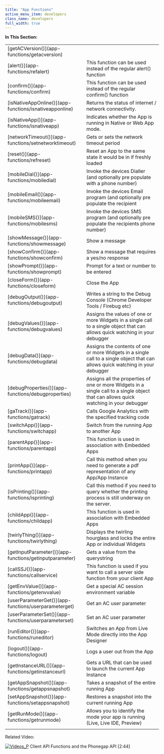 ```yaml
---
title: "App Functions"
active_menu_item: developers
class_name: developers
full_width: true
---
```



**In This Section:**

<table>
<tr>
<td width="149">
[getACVersion()](app-functions/getacversion)

</td>
<td width="12">
</td>
<td width="719">
</td>
</tr>
<tr>
<td width="149">
[alert()](app-functions/refalert)

</td>
<td width="12">
</td>
<td width="719">
This function can be used instead of the regular alert() function

</td>
</tr>
<tr>
<td width="149">
[confirm()](app-functions/confirm)

</td>
<td width="12">
</td>
<td width="719">
This function can be used instead of the regular confirm() function

</td>
</tr>
<tr>
<td width="149">
[isNativeAppOnline()](app-functions/isnativeapponline)

</td>
<td width="12">
</td>
<td width="719">
Returns the status of internet / network connectivity.

</td>
</tr>
<tr>
<td width="149">
[isNativeApp()](app-functions/isnativeapp)

</td>
<td width="12">
</td>
<td width="719">
Indicates whether the App is running in Native or Web App mode.

</td>
</tr>
<tr>
<td width="149">
[networkTimeout()](app-functions/setnetworktimeout)

</td>
<td width="12">
</td>
<td width="719">
Gets or sets the network timeout period

</td>
</tr>
<tr>
<td width="149">
[reset()](app-functions/refreset)

</td>
<td width="12">
</td>
<td width="719">
Reset an App to the same state it would be in if freshly loaded

</td>
</tr>
<tr>
<td width="149">
[mobileDial()](app-functions/mobiledial)

</td>
<td width="12">
</td>
<td width="719">
Invoke the devices Dialler (and optionally pre populate with a phone number)

</td>
</tr>
<tr>
<td width="149">
[mobileEmail()](app-functions/mobileemail)

</td>
<td width="12">
</td>
<td width="719">
Invoke the devices Email program (and optionally pre populate the recipient

</td>
</tr>
<tr>
<td width="149">
[mobileSMS()](app-functions/mobilesms)

</td>
<td width="12">
</td>
<td width="719">
Invoke the devices SMS program (and optionally pre populate the recipients phone number)

</td>
</tr>
<tr>
<td width="149">
[showMessage()](app-functions/showmessage)

</td>
<td width="12">
</td>
<td width="719">
Show a message

</td>
</tr>
<tr>
<td width="149">
[showConfirm()](app-functions/showconfirm)

</td>
<td width="12">
</td>
<td width="719">
Show a message that requires a yes/no response

</td>
</tr>
<tr>
<td width="149">
[showPrompt()](app-functions/showprompt)

</td>
<td width="12">
</td>
<td width="719">
Prompt for a text or number to be entered

</td>
</tr>
<tr>
<td width="149">
[closeForm()](app-functions/closeform)

</td>
<td width="12">
</td>
<td width="719">
Close the App

</td>
</tr>
<tr>
<td width="149">
[debugOutput()](app-functions/debugoutput)

</td>
<td width="12">
</td>
<td width="719">
Writes a string to the Debug Console (Chrome Developer Tools / Firebug etc)

</td>
</tr>
<tr>
<td width="149">
[debugValues()](app-functions/debugvalues)

</td>
<td width="12">
</td>
<td width="719">
Assigns the values of one or more Widgets in a single call to a single object that can allows quick watching in your debugger

</td>
</tr>
<tr>
<td width="149">
[debugData()](app-functions/debugdata)

</td>
<td width="12">
</td>
<td width="719">
Assigns the contents of one or more Widgets in a single call to a single object that can allows quick watching in your debugger

</td>
</tr>
<tr>
<td width="149">
[debugProperties()](app-functions/debugproperties)

</td>
<td width="12">
</td>
<td width="719">
Assigns all the properties of one or more Widgets in a single call to a single object that can allows quick watching in your debugger

</td>
</tr>
<tr>
<td width="149">
[gaTrack()](app-functions/gatrack)

</td>
<td width="12">
</td>
<td width="719">
Calls Google Analytics with the specified tracking code

</td>
</tr>
<tr>
<td width="149">
[switchApp()](app-functions/switchapp)

</td>
<td width="12">
</td>
<td width="719">
Switch from the running App to another App

</td>
</tr>
<tr>
<td width="149">
[parentApp()](app-functions/parentapp)

</td>
<td width="12">
</td>
<td width="719">
This function is used in association with Embedded Apps

</td>
</tr>
<tr>
<td width="149">
[printApp()](app-functions/printapp)

</td>
<td width="12">
</td>
<td width="719">
Call this method when you need to generate a pdf representation of any App/App Instance

</td>
</tr>
<tr>
<td width="149">
[isPrinting()](app-functions/isprinting)

</td>
<td width="12">
</td>
<td width="719">
Call this method if you need to query whether the printing process is still underway on the server.

</td>
</tr>
<tr>
<td width="149">
[childApp()](app-functions/childapp)

</td>
<td width="12">
</td>
<td width="719">
This function is used in association with Embedded Apps

</td>
</tr>
<tr>
<td width="149">
[twirlyThing()](app-functions/twirlything)

</td>
<td width="12">
</td>
<td width="719">
Displays the twirling hourglass and locks the entire App or individual Widgets

</td>
</tr>
<tr>
<td width="149">
[getInputParameter()](app-functions/getinputparameter)

</td>
<td width="12">
</td>
<td width="719">
Gets a value from the querystring

</td>
</tr>
<tr>
<td width="149">
[callSSJ()](app-functions/callservice)

</td>
<td width="12">
</td>
<td width="719">
This function is used if you want to call a server side function from your client App

</td>
</tr>
<tr>
<td width="149">
[getEnvValue()](app-functions/getenvvalue)

</td>
<td width="12">
</td>
<td width="719">
Get a special AC session environment variable

</td>
</tr>
<tr>
<td width="149">
[userParameterGet()](app-functions/userparameterget)

</td>
<td width="12">
</td>
<td width="719">
Get an AC user parameter

</td>
</tr>
<tr>
<td width="149">
[userParameterSet()](app-functions/userparameterset)

</td>
<td width="12">
</td>
<td width="719">
Set an AC user parameter

</td>
</tr>
<tr>
<td width="149">
[runEditor()](app-functions/runeditor)

</td>
<td width="12">
</td>
<td width="719">
Switches an App from Live Mode directly into the App Designer

</td>
</tr>
<tr>
<td width="149">
[logout()](app-functions/logout)

</td>
<td width="12">
</td>
<td width="719">
Logs a user out from the App

</td>
</tr>
<tr>
<td width="149">
[getInstanceURL()](app-functions/getinstanceurl)

</td>
<td width="12">
</td>
<td width="719">
Gets a URL that can be used to launch the current App Instance

</td>
</tr>
<tr>
<td width="149">
[getAppSnapshot()](app-functions/getappsnapshot)

</td>
<td width="12">
</td>
<td width="719">
Takes a snapshot of the entire running App

</td>
</tr>
<tr>
<td width="149">
[setAppSnapshot()](app-functions/setappsnapshot)

</td>
<td width="12">
</td>
<td width="719">
Restores a snapshot into the current running App

</td>
</tr>
<tr>
<td width="149">
[getRunMode()](app-functions/getrunmode)

</td>
<td width="12">
</td>
<td width="719">
Allows you to identify the mode your app is running (Live, Live IDE, Preview)

</td>
</tr>
<tr>
<td width="149">
</td>
<td width="12">
</td>
<td width="719">
</td>
</tr>
</table>
Related Video:

[![Videos\_P](/img/docs/videos_p.png)](http://www.youtube.com/v/jgBOqAV--rU?autoplay=1&hd=1&fs=1&showsearch=0&rel=0&) Client API Functions and the Phonegap API [2:44]

